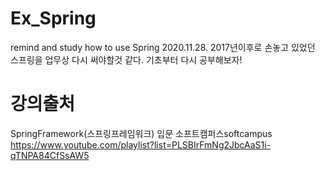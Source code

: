 # Ex_Spring
remind and study how to use Spring
2020.11.28. 2017년이후로 손놓고 있었던 스프링을 업무상 다시 써야할것 같다. 기초부터 다시 공부해보자!

# 강의출처
SpringFramework(스프링프레임워크) 입문
소프트캠퍼스softcampus
https://www.youtube.com/playlist?list=PLSBIrFmNg2JbcAaS1i-qTNPA84CfSsAW5
